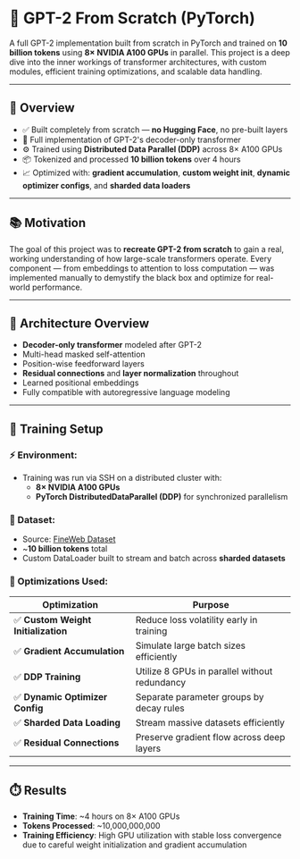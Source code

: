 # 🧠 GPT-2 From Scratch (PyTorch)

A full GPT-2 implementation built from scratch in PyTorch and trained on **10 billion tokens** using **8× NVIDIA A100 GPUs** in parallel. This project is a deep dive into the inner workings of transformer architectures, with custom modules, efficient training optimizations, and scalable data handling.

---

## 🚀 Overview

- ✅ Built completely from scratch — **no Hugging Face**, no pre-built layers
- 🧱 Full implementation of GPT-2's decoder-only transformer
- ⚙️ Trained using **Distributed Data Parallel (DDP)** across 8× A100 GPUs
- 📦 Tokenized and processed **10 billion tokens** over 4 hours
- 📈 Optimized with: **gradient accumulation**, **custom weight init**, **dynamic optimizer configs**, and **sharded data loaders**

---

## 📚 Motivation

The goal of this project was to **recreate GPT-2 from scratch** to gain a real, working understanding of how large-scale transformers operate. Every component — from embeddings to attention to loss computation — was implemented manually to demystify the black box and optimize for real-world performance.

---

## 🧠 Architecture Overview

- **Decoder-only transformer** modeled after GPT-2
- Multi-head masked self-attention
- Position-wise feedforward layers
- **Residual connections** and **layer normalization** throughout
- Learned positional embeddings
- Fully compatible with autoregressive language modeling

---

## 🧪 Training Setup

### ⚡ Environment:
- Training was run via SSH on a distributed cluster with:
  - **8× NVIDIA A100 GPUs**
  - **PyTorch DistributedDataParallel (DDP)** for synchronized parallelism

### 🔄 Dataset:
- Source: [FineWeb Dataset](https://huggingface.co/datasets/cerebras/FineWeb)
- ~**10 billion tokens** total
- Custom DataLoader built to stream and batch across **sharded datasets**

### 🔧 Optimizations Used:

| Optimization                     | Purpose                                      |
|----------------------------------|----------------------------------------------|
| ✅ **Custom Weight Initialization** | Reduce loss volatility early in training     |
| ✅ **Gradient Accumulation**        | Simulate large batch sizes efficiently       |
| ✅ **DDP Training**                | Utilize 8 GPUs in parallel without redundancy|
| ✅ **Dynamic Optimizer Config**    | Separate parameter groups by decay rules     |
| ✅ **Sharded Data Loading**        | Stream massive datasets efficiently          |
| ✅ **Residual Connections**        | Preserve gradient flow across deep layers    |

---

## ⏱️ Results

- **Training Time**: ~4 hours on 8× A100 GPUs
- **Tokens Processed**: ~10,000,000,000
- **Training Efficiency**: High GPU utilization with stable loss convergence due to careful weight initialization and gradient accumulation
